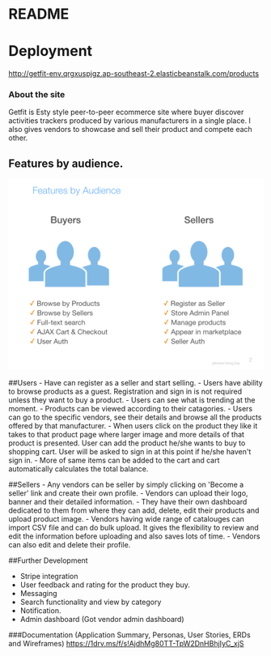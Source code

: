 # README

# Deployment

 http://getfit-env.qrgxuspjgz.ap-southeast-2.elasticbeanstalk.com/products

### About the site

Getfit is Esty style peer-to-peer ecommerce site where buyer discover activities trackers produced by various manufacturers in a single place. I also gives vendors to showcase and sell their product and compete each other. 

## Features by audience.

![Features by audience](public/images/features.png)

##Users
	- Have can register as a seller and start selling.
	- Users have ability to browse products as a guest. Registration and sign in is not required 
		unless they want to buy a product.
	- Users can see what is trending at the moment.
	- Products can be viewed according to their catagories. 
	- Users can go to the specific vendors, see their details and browse all the products offered 
		by that manufacturer. 
	- When users click on the product they like it takes to that product page where larger image 
		and more details of that product is presented. User can add the product he/she wants to buy 
		to shopping cart. User will be asked to sign in at this point if he/she haven't sign in. 
	- More of same items can be added to the cart and cart automatically calculates the total balance.


##Sellers
	- Any vendors can be seller by simply clicking on 'Become a seller' link and create their own profile.
	- Vendors can upload their logo, banner and their detailed information. 
	- They have their own dashboard dedicated to them from where they can add, delete, edit their products 
	  and upload product image.
	- Vendors having wide range of catalouges can import CSV file and can do bulk upload. It gives the 
		flexibility to review and edit the information before uploading and also saves lots of time. 
	- Vendors can also edit and delete their profile.
  

##Further Development
  - Stripe integration
  - User feedback and rating for the product they buy.
  - Messaging
  - Search functionality and view by category
  - Notification.
  - Admin dashboard (Got vendor admin dashboard)
  
###Documentation (Application Summary, Personas, User Stories, ERDs and Wireframes)
	https://1drv.ms/f/s!AjdhMg80TT-TpW2DnHBhjIyC_xjS
